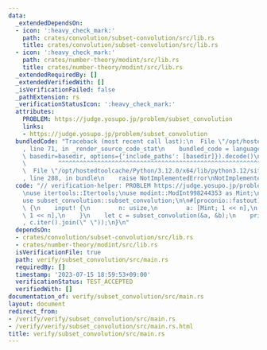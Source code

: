 ```yaml
---
data:
  _extendedDependsOn:
  - icon: ':heavy_check_mark:'
    path: crates/convolution/subset-convolution/src/lib.rs
    title: crates/convolution/subset-convolution/src/lib.rs
  - icon: ':heavy_check_mark:'
    path: crates/number-theory/modint/src/lib.rs
    title: crates/number-theory/modint/src/lib.rs
  _extendedRequiredBy: []
  _extendedVerifiedWith: []
  _isVerificationFailed: false
  _pathExtension: rs
  _verificationStatusIcon: ':heavy_check_mark:'
  attributes:
    PROBLEM: https://judge.yosupo.jp/problem/subset_convolution
    links:
    - https://judge.yosupo.jp/problem/subset_convolution
  bundledCode: "Traceback (most recent call last):\n  File \"/opt/hostedtoolcache/Python/3.12.0/x64/lib/python3.12/site-packages/onlinejudge_verify/documentation/build.py\"\
    , line 71, in _render_source_code_stat\n    bundled_code = language.bundle(stat.path,\
    \ basedir=basedir, options={'include_paths': [basedir]}).decode()\n          \
    \         ^^^^^^^^^^^^^^^^^^^^^^^^^^^^^^^^^^^^^^^^^^^^^^^^^^^^^^^^^^^^^^^^^^^^^^^^^^^^^^^^^\n\
    \  File \"/opt/hostedtoolcache/Python/3.12.0/x64/lib/python3.12/site-packages/onlinejudge_verify/languages/rust.py\"\
    , line 288, in bundle\n    raise NotImplementedError\nNotImplementedError\n"
  code: "// verification-helper: PROBLEM https://judge.yosupo.jp/problem/subset_convolution\n\
    \nuse itertools::Itertools;\nuse modint::ModInt998244353 as Mint;\nuse proconio::input;\n\
    use subset_convolution::subset_convolution;\n\n#[proconio::fastout]\nfn main()\
    \ {\n    input! {\n        n: usize,\n        a: [Mint; 1 << n],\n        b: [Mint;\
    \ 1 << n],\n    }\n    let c = subset_convolution(&a, &b);\n    println!(\"{}\"\
    , c.iter().join(\" \"));\n}\n"
  dependsOn:
  - crates/convolution/subset-convolution/src/lib.rs
  - crates/number-theory/modint/src/lib.rs
  isVerificationFile: true
  path: verify/subset_convolution/src/main.rs
  requiredBy: []
  timestamp: '2023-07-15 18:59:53+09:00'
  verificationStatus: TEST_ACCEPTED
  verifiedWith: []
documentation_of: verify/subset_convolution/src/main.rs
layout: document
redirect_from:
- /verify/verify/subset_convolution/src/main.rs
- /verify/verify/subset_convolution/src/main.rs.html
title: verify/subset_convolution/src/main.rs
---
```

